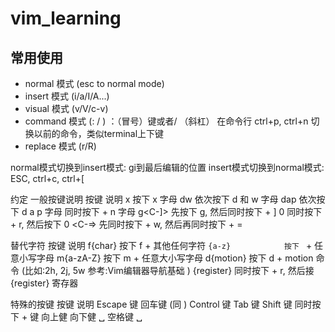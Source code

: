 # vim_learning

## 常用使用

- normal 模式  (esc to normal mode)
- insert 模式  (i/a/I/A...)
- visual 模式  (v/V/c-v)
- command 模式 (: / ) ：（冒号）键或者/ （斜杠）
  在命令行 ctrl+p, ctrl+n 切换以前的命令，类似terminal上下键
- replace 模式 (r/R)

normal模式切换到insert模式: gi到最后编辑的位置
insert模式切换到normal模式: ESC, ctrl+c, ctrl+[

约定
一般按键说明
按键               说明
x                 按下 x 字母
dw                依次按下 d 和 w 字母
dap               依次按下 d a p 字母
<C-n>             同时按下 <Ctrl> + n 字母
g<C-]>            先按下 g, 然后同时按下 <Ctrl> + ]
<C-r>0            同时按下 <Ctrl> + r, 然后按下 0
<C-w><C-=>        先同时按下 <Ctrl> + w, 然后再同时按下 <Ctrl> + =

替代字符
按键               说明
f{char}           按下 f + 其他任何字符
`{a-z}            按下 ` + 任意小写字母
m{a-zA-Z}         按下 m + 任意大小写字母
d{motion}         按下 d + motion 命令 (比如:2h, 2j, 5w 参考:Vim编辑器导航基础 )
<C-r>{register}   同时按下 <Ctrl> + r, 然后接 {register} 寄存器

特殊的按键
按键              说明
<Esc>            Escape 键
<CR>             回车键 (同 <Enter>)
<Ctrl>           Control 键
<Tab>            Tab 键
<Shift>          Shift 键
<S-Tab>          同时按下 <Shift> + <Tab> 键
<Up>             向上健
<Down>           向下健
␣   空格键        ␣
